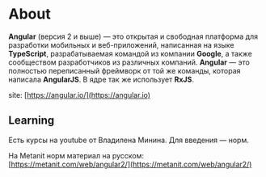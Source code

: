# About

**Angular** (версия 2 и выше) — это открытая и свободная платформа для разработки мобильных и веб-приложений, написанная на языке **TypeScript**, разрабатываемая командой из компании **Google**, а также сообществом разработчиков из различных компаний. **Angular** — это полностью переписанный фреймворк от той же команды, которая написала **AngularJS**. В ядре так же использует **RxJS**.

site: [https://angular.io/](https://angular.io)

## Learning

Есть курсы на youtube от Владилена Минина. Для введения — норм.

На Metanit норм материал на русском: [https://metanit.com/web/angular2/](https://metanit.com/web/angular2/)
